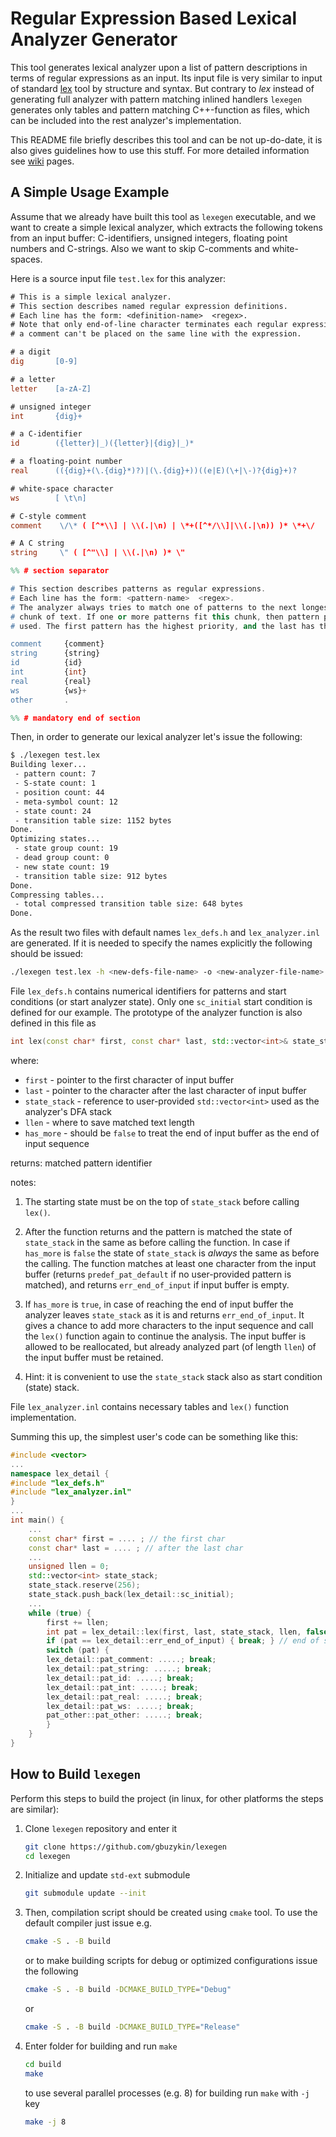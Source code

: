 # Regular Expression Based Lexical Analyzer Generator

This tool generates lexical analyzer upon a list of pattern descriptions in terms of regular
expressions as an input.  Its input file is very similar to input of standard
[lex](https://en.wikipedia.org/wiki/Lex_(software)) tool by structure and syntax.  But contrary to
*lex* instead of generating full analyzer with pattern matching inlined handlers `lexegen` generates
only tables and pattern matching C++-function as files, which can be included into the rest
analyzer's implementation.

This README file briefly describes this tool and can be not up-do-date, it is also gives guidelines
how to use this stuff.  For more detailed information see
[wiki](https://github.com/gbuzykin/lexegen/wiki) pages.

## A Simple Usage Example

Assume that we already have built this tool as `lexegen` executable, and we want to create a simple
lexical analyzer, which extracts the following tokens from an input buffer: C-identifiers, unsigned
integers, floating point numbers and C-strings.  Also we want to skip C-comments and white-spaces.

Here is a source input file `test.lex` for this analyzer:

```lex
# This is a simple lexical analyzer.
# This section describes named regular expression definitions.
# Each line has the form: <definition-name>  <regex>.
# Note that only end-of-line character terminates each regular expression, so
# a comment can't be placed on the same line with the expression.

# a digit
dig       [0-9]

# a letter
letter    [a-zA-Z]

# unsigned integer
int       {dig}+

# a C-identifier
id        ({letter}|_)({letter}|{dig}|_)*   

# a floating-point number
real      (({dig}+(\.{dig}*)?)|(\.{dig}+))((e|E)(\+|\-)?{dig}+)?

# white-space character
ws        [ \t\n]       

# C-style comment
comment    \/\* ( [^*\\] | \\(.|\n) | \*+([^*/\\]|\\(.|\n)) )* \*+\/

# A C string
string     \" ( [^"\\] | \\(.|\n) )* \"

%% # section separator

# This section describes patterns as regular expressions.
# Each line has the form: <pattern-name>  <regex>.
# The analyzer always tries to match one of patterns to the next longest possible
# chunk of text. If one or more patterns fit this chunk, then pattern priority is
# used. The first pattern has the highest priority, and the last has the lowest.

comment     {comment}
string      {string}
id          {id}
int         {int}
real        {real}
ws          {ws}+
other       .

%% # mandatory end of section
```

Then, in order to generate our lexical analyzer let's issue the following:

```bash
$ ./lexegen test.lex
Building lexer...
 - pattern count: 7
 - S-state count: 1
 - position count: 44
 - meta-symbol count: 12
 - state count: 24
 - transition table size: 1152 bytes
Done.
Optimizing states...
 - state group count: 19
 - dead group count: 0
 - new state count: 19
 - transition table size: 912 bytes
Done.
Compressing tables...
 - total compressed transition table size: 648 bytes
Done.
```

As the result two files with default names `lex_defs.h` and `lex_analyzer.inl` are generated.  If it
is needed to specify the names explicitly the following should be issued:

```bash
./lexegen test.lex -h <new-defs-file-name> -o <new-analyzer-file-name>
```

File `lex_defs.h` contains numerical identifiers for patterns and start conditions (or start
analyzer state).  Only one `sc_initial` start condition is defined for our example.  The prototype
of the analyzer function is also defined in this file as

```cpp
int lex(const char* first, const char* last, std::vector<int>& state_stack, unsigned& llen, bool has_more);
```

where:

- `first` - pointer to the first character of input buffer
- `last` - pointer to the character after the last character of input buffer
- `state_stack` - reference to user-provided `std::vector<int>` used as the analyzer's DFA stack
- `llen` - where to save matched text length
- `has_more` - should be `false` to treat the end of input buffer as the end of input sequence

returns: matched pattern identifier

notes:

1. The starting state must be on the top of `state_stack` before calling `lex()`.

2. After the function returns and the pattern is matched the state of `state_stack` in the same as
   before calling the function.  In case if `has_more` is `false` the state of `state_stack` is
   *always* the same as before the calling.  The function matches at least one character from the
   input buffer (returns `predef_pat_default` if no user-provided pattern is matched), and returns
   `err_end_of_input` if input buffer is empty.

3. If `has_more` is `true`, in case of reaching the end of input buffer the analyzer leaves
   `state_stack` as it is and returns `err_end_of_input`.  It gives a chance to add more characters
   to the input sequence and call the `lex()` function again to continue the analysis.  The input
   buffer is allowed to be reallocated, but already analyzed part (of length `llen`) of the input
   buffer must be retained.

4. Hint: it is convenient to use the `state_stack` stack also as start condition (state) stack.

File `lex_analyzer.inl` contains necessary tables and `lex()` function implementation.

Summing this up, the simplest user's code can be something like this:

```cpp
#include <vector>
...
namespace lex_detail {
#include "lex_defs.h"
#include "lex_analyzer.inl"
}
...
int main() {
    ...
    const char* first = .... ; // the first char
    const char* last = .... ; // after the last char
    ...
    unsigned llen = 0;
    std::vector<int> state_stack;
    state_stack.reserve(256);
    state_stack.push_back(lex_detail::sc_initial);
    ...
    while (true) {
        first += llen;
        int pat = lex_detail::lex(first, last, state_stack, llen, false);
        if (pat == lex_detail::err_end_of_input) { break; } // end of sequence
        switch (pat) {
        lex_detail::pat_comment: .....; break;
        lex_detail::pat_string: .....; break;
        lex_detail::pat_id: .....; break;
        lex_detail::pat_int: .....; break;
        lex_detail::pat_real: .....; break;
        lex_detail::pat_ws: .....; break;
        pat_other::pat_other: .....; break;
        }
    }
}
```

## How to Build `lexegen`

Perform this steps to build the project (in linux, for other platforms the steps are similar):

1. Clone `lexegen` repository and enter it

    ```bash
    git clone https://github.com/gbuzykin/lexegen
    cd lexegen
    ```

2. Initialize and update `std-ext` submodule

    ```bash
    git submodule update --init
    ```

3. Then, compilation script should be created using `cmake` tool.  To use the default compiler just
   issue e.g.

    ```bash
    cmake -S . -B build
    ```

    or to make building scripts for debug or optimized configurations issue the following

    ```bash
    cmake -S . -B build -DCMAKE_BUILD_TYPE="Debug"
    ```

    or

    ```bash
    cmake -S . -B build -DCMAKE_BUILD_TYPE="Release"
    ```

4. Enter folder for building and run `make`

    ```bash
    cd build
    make
    ```

    to use several parallel processes (e.g. 8) for building run `make` with `-j` key

    ```bash
    make -j 8
    ```
